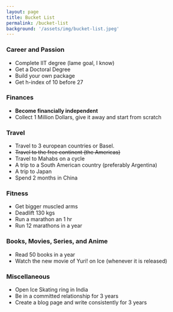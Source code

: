 ```yaml
---
layout: page
title: Bucket List
permalink: /bucket-list
background: '/assets/img/bucket-list.jpeg'
---
```


### Career and Passion
- Complete IIT degree (lame goal, I know)
- Get a Doctoral Degree
- Build your own package
- Get h-index of 10 before 27

### Finances
- **Become financially independent**
- Collect 1 Million Dollars, give it away and start from scratch 

### Travel
- Travel to 3 european countries or Basel.
- ~~Travel to the free continent (the Americas)~~
- Travel to Mahabs on a cycle
- A trip to a South American country (preferably Argentina)
- A trip to Japan
- Spend 2 months in China

### Fitness
- Get bigger muscled arms
- Deadlift 130 kgs
- Run a marathon an 1 hr
- Run 12 marathons in a year

### Books, Movies, Series, and Anime
- Read 50 books in a year
- Watch the new movie of Yuri! on Ice (whenever it is released)

### Miscellaneous
- Open Ice Skating ring in India
- Be in a committed relationship for 3 years
- Create a blog page and write consistently for 3 years
